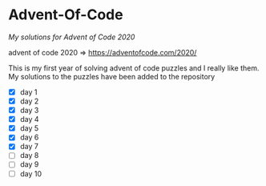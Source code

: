 # Advent-Of-Code
*My solutions for Advent of Code 2020*

advent of code 2020 => https://adventofcode.com/2020/

This is my first year of solving advent of code puzzles
and I really like them. My solutions to the puzzles have been added
to the repository

- [X] day 1
- [X] day 2
- [X] day 3
- [X] day 4
- [X] day 5
- [X] day 6
- [X] day 7
- [ ] day 8
- [ ] day 9
- [ ] day 10
